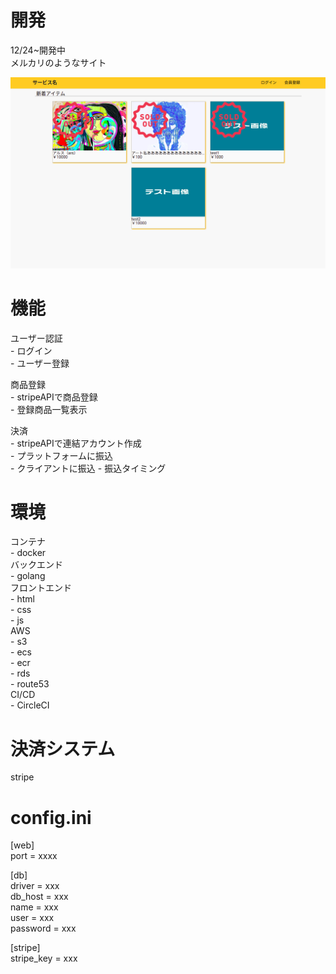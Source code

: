 # 開発
12/24~開発中  
メルカリのようなサイト

![](/src/app/static/img/ui/top.png)

# 機能
ユーザー認証  
    - ログイン  
    - ユーザー登録  
  
商品登録  
    - stripeAPIで商品登録  
    - 登録商品一覧表示  

決済  
    - stripeAPIで連結アカウント作成   
    - プラットフォームに振込  
    - クライアントに振込
    - 振込タイミング  
  


# 環境
コンテナ  
    - docker  
バックエンド  
    - golang  
フロントエンド  
    - html  
    - css  
    - js  
AWS  
    - s3  
    - ecs  
    - ecr  
    - rds  
    - route53  
CI/CD  
    - CircleCI  
  
# 決済システム
stripe  
  
# config.ini
  
[web]  
port = xxxx  
  
[db]  
driver = xxx  
db_host = xxx  
name = xxx  
user = xxx  
password = xxx  
  
[stripe]  
stripe_key = xxx  